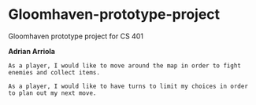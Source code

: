 # Gloomhaven-prototype-project
Gloomhaven prototype project for CS 401

**Adrian Arriola**

    As a player, I would like to move around the map in order to fight enemies and collect items.
              
    As a player, I would like to have turns to limit my choices in order to plan out my next move.
